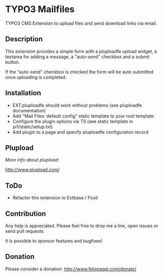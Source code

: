 TYPO3 Mailfiles
===============

TYPO3 CMS Extension to upload files and send download links via email.


Description
-----------

This extension provides a simple form with a pluploadfe upload widget, 
a textarea for adding a message, a "auto-send" checkbox and a submit button.

If the "auto-send" checkbox is checked the form will be auto submitted 
once uploading is completed.


Installation
------------

* EXT:pluploadfe should work without problems (see pluploadfe documentation)
* Add "Mail Files: default config" static template to your root template.
* Configure the plugin options via TS (see static template in pi1/static/setup.txt)
* Add plugin to a page and specify pluploadfe configuration record



Plupload
------------
_More info about plupload:_

http://www.plupload.com/


ToDo
----

* Refactor this extension to Extbase / Fluid


Contribution
------------

Any help is appreciated. Please feel free to drop me a line, open issues or send pull requests.

It is possible to sponsor features and bugfixes!


Donation
--------

Please consider a donation: http://www.felixnagel.com/donate/



